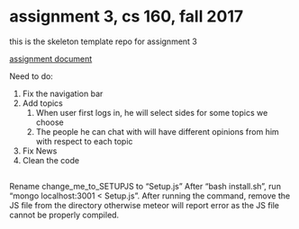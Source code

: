 # assignment 3, cs 160, fall 2017

this is the skeleton template repo for assignment 3

[assignment document](https://docs.google.com/document/d/1zmvlGO5PD1oi0q1kFFE6l0wZOqwDeVw71w-t0LrFmIw/edit?usp=sharing)


Need to do:
1. Fix the navigation bar
2. Add topics
	1. When user first logs in, he will select sides for some topics we choose
	2. The people he can chat with will have different opinions from him with respect to each topic
3. Fix News
4. Clean the code

##
Rename change_me_to_SETUPJS to “Setup.js”
After “bash install.sh”, run “mongo localhost:3001 < Setup.js”.
After running the command, remove the JS file from the directory otherwise meteor will report error as the JS file cannot be properly compiled.